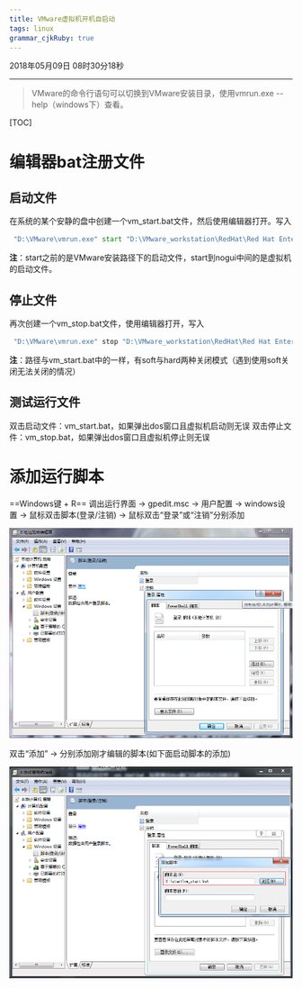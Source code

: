 ```yaml
---
title: VMware虚拟机开机自启动
tags: linux
grammar_cjkRuby: true
---
```


2018年05月09日 08时30分18秒


----------
> VMware的命令行语句可以切换到VMware安装目录，使用vmrun.exe --help（windows下）查看。

[TOC]

# 编辑器bat注册文件
## 启动文件

 在系统的某个安静的盘中创建一个vm_start.bat文件，然后使用编辑器打开。写入
 
``` bat
 "D:\VMware\vmrun.exe" start "D:\VMware_workstation\RedHat\Red Hat Enterprise Linux 6 64 位.vmx" nogui
```
**注**：start之前的是VMware安装路径下的启动文件，start到nogui中间的是虚拟机的启动文件。
## 停止文件
再次创建一个vm_stop.bat文件，使用编辑器打开，写入

``` bat
 "D:\VMware\vmrun.exe" stop "D:\VMware_workstation\RedHat\Red Hat Enterprise Linux 6 64 位.vmx"
```

**注**：路径与vm_start.bat中的一样，有soft与hard两种关闭模式（遇到使用soft关闭无法关闭的情况）

## 测试运行文件
双击启动文件：vm_start.bat，如果弹出dos窗口且虚拟机启动则无误
双击停止文件：vm_stop.bat，如果弹出dos窗口且虚拟机停止则无误

# 添加运行脚本
==Windows键 + R== 调出运行界面 -> gpedit.msc -> 用户配置 -> windows设置 -> 鼠标双击脚本(登录/注销) -> 鼠标双击“登录”或“注销”分别添加

![注册注销/登陆界面][1]

 双击“添加” -> 分别添加刚才编辑的脚本(如下面启动脚本的添加)
 
 ![启动脚本添加][2]


  [1]: ./images/1525829227773.jpg
  [2]: ./images/1525829369196.jpg